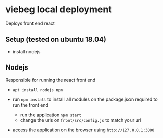 # viebeg local deployment 
Deploys front end react
## Setup (tested on ubuntu 18.04)
 
* install nodejs

## Nodejs
Responsible for running the react front end
* `apt install nodejs npm`
    
* run `npm install` to install all modules on the package.json required to run the front end
    * run the application `npm start`
    * change the urls on `front/src/config.js` to match your url
* access the application on the browser using  `http://127.0.0.1:3000`